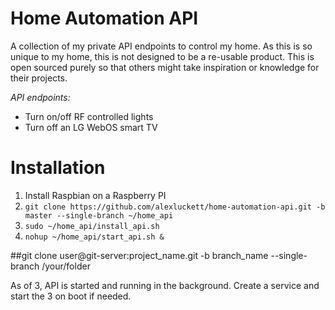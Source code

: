 # Home Automation API

A collection of my private API endpoints to control my home. As this is so unique to my home, this is not designed to 
be a re-usable product. This is open sourced purely so that others might take inspiration or knowledge for their projects.

*API endpoints:*
- Turn on/off RF controlled lights
- Turn off an LG WebOS smart TV

# Installation
1) Install Raspbian on a Raspberry PI
2) `git clone https://github.com/alexluckett/home-automation-api.git -b master --single-branch ~/home_api`
2) `sudo ~/home_api/install_api.sh`
3) `nohup ~/home_api/start_api.sh &`

##git clone user@git-server:project_name.git -b branch_name --single-branch /your/folder

As of 3, API is started and running in the background. Create a service and start the 3 on boot if needed.